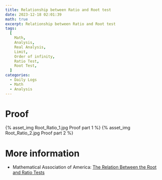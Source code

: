 ```yaml
---
title: Relationship between Ratio and Root test
date: 2023-12-18 02:01:39
math: true
excerpt: Relationship between Ratio and Root test
tags:
  [
    Math,
    Analysis,
    Real Analysis,
    Limit,
    Order of infinity,
    Ratio Test,
    Root Test,
  ]
categories:
  - Daily Logs
  - Math
  - Analysis
---
```


# Proof

{% asset_img Root_Ratio_1.jpg Proof part 1 %}
{% asset_img Root_Ratio_2.jpg Proof part 2 %}

# More information

- Mathematical Association of America: [The Relation Between the Root and Ratio Tests](https://maa.org/sites/default/files/0025570x33450.di021200.02p0190s.pdf)
